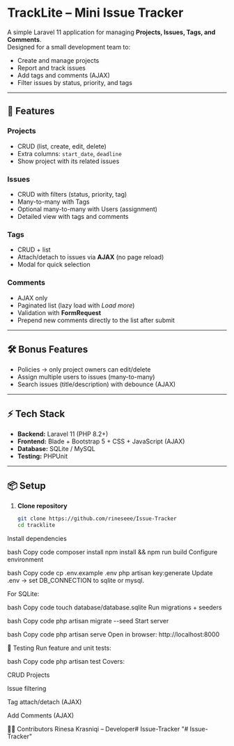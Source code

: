 # TrackLite – Mini Issue Tracker

A simple Laravel 11 application for managing **Projects, Issues, Tags, and Comments**.  
Designed for a small development team to:

- Create and manage projects
- Report and track issues
- Add tags and comments (AJAX)
- Filter issues by status, priority, and tags

---

## 🚀 Features

### Projects
- CRUD (list, create, edit, delete)
- Extra columns: `start_date`, `deadline`
- Show project with its related issues

### Issues
- CRUD with filters (status, priority, tag)
- Many-to-many with Tags
- Optional many-to-many with Users (assignment)
- Detailed view with tags and comments

### Tags
- CRUD + list
- Attach/detach to issues via **AJAX** (no page reload)
- Modal for quick selection

### Comments
- AJAX only
- Paginated list (lazy load with *Load more*)
- Validation with **FormRequest**
- Prepend new comments directly to the list after submit

---

## 🛠️ Bonus Features
- Policies → only project owners can edit/delete
- Assign multiple users to issues (many-to-many)
- Search issues (title/description) with debounce (AJAX)

---

## ⚡ Tech Stack
- **Backend:** Laravel 11 (PHP 8.2+)
- **Frontend:** Blade + Bootstrap 5 + CSS + JavaScript (AJAX)
- **Database:** SQLite / MySQL
- **Testing:** PHPUnit

---

## 📦 Setup

1. **Clone repository**
   ```bash
   git clone https://github.com/rineseee/Issue-Tracker
   cd tracklite
Install dependencies

bash
Copy code
composer install
npm install && npm run build
Configure environment

bash
Copy code
cp .env.example .env
php artisan key:generate
Update .env → set DB_CONNECTION to sqlite or mysql.

For SQLite:

bash
Copy code
touch database/database.sqlite
Run migrations + seeders

bash
Copy code
php artisan migrate --seed
Start server

bash
Copy code
php artisan serve
Open in browser: http://localhost:8000

🧪 Testing
Run feature and unit tests:

bash
Copy code
php artisan test
Covers:

CRUD Projects

Issue filtering

Tag attach/detach (AJAX)

Add Comments (AJAX)

👩‍💻 Contributors
Rinesa Krasniqi – Developer# Issue-Tracker
"# Issue-Tracker" 
